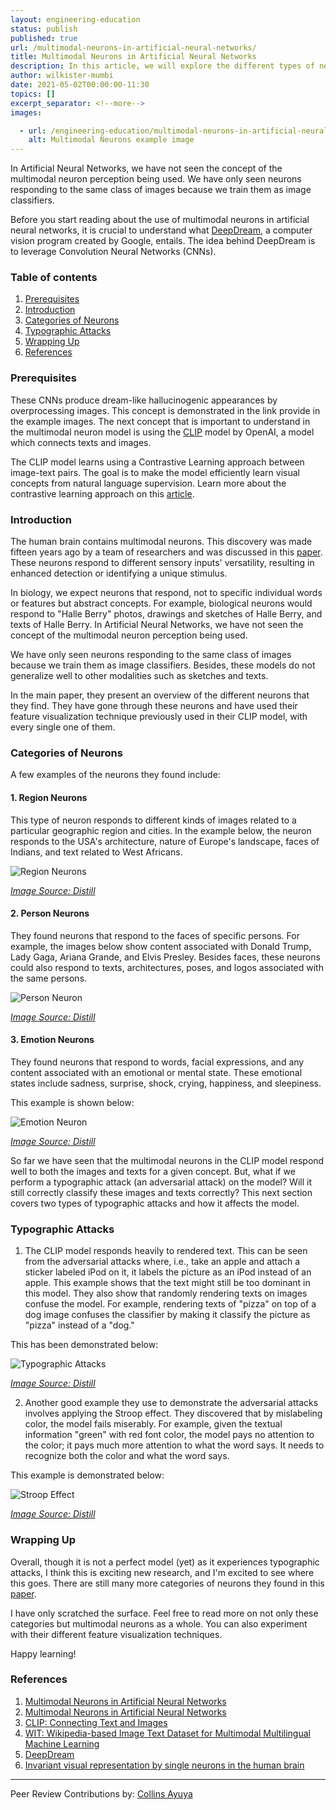 ```yaml
---
layout: engineering-education
status: publish
published: true
url: /multimodal-neurons-in-artificial-neural-networks/
title: Multimodal Neurons in Artificial Neural Networks
description: In this article, we will explore the different types of neurons in artificial neural networks. 
author: wilkister-mumbi
date: 2021-05-02T00:00:00-11:30
topics: []
excerpt_separator: <!--more-->
images:

  - url: /engineering-education/multimodal-neurons-in-artificial-neural-networks/hero.jpg
    alt: Multimodal Neurons example image
---
```

In Artificial Neural Networks, we have not seen the concept of the multimodal neuron perception being used. We have only seen neurons responding to the same class of images because we train them as image classifiers.
<!--more-->
Before you start reading about the use of multimodal neurons in artificial neural networks, it is crucial to understand what [DeepDream](https://en.wikipedia.org/wiki/DeepDream), a computer vision program created by Google, entails. The idea behind DeepDream is to leverage Convolution Neural Networks (CNNs).

### Table of contents
1. [Prerequisites](#prerequisites)
2. [Introduction](#introduction)
3. [Categories of Neurons](#categories-of-neurons)
4. [Typographic Attacks](#typographic-attacks)
5. [Wrapping Up](#wrapping-up)
6. [References](#references)

### Prerequisites
These CNNs produce dream-like hallucinogenic appearances by overprocessing images. This concept is demonstrated in the link provide in the example images. The next concept that is important to understand in the multimodal neuron model is using the [CLIP](https://openai.com/blog/clip/) model by OpenAI, a model which connects texts and images. 

The CLIP model learns using a Contrastive Learning approach between image-text pairs. The goal is to make the model efficiently learn visual concepts from natural language supervision. Learn more about the contrastive learning approach on this [article](/simclr-a-simple-framework-for-contrastive-learning-of-visual-representations/).

### Introduction
The human brain contains multimodal neurons. This discovery was made fifteen years ago by a team of researchers and was discussed in this [paper](https://www.nature.com/articles/nature03687). These neurons respond to different sensory inputs' versatility, resulting in enhanced detection or identifying a unique stimulus.    

In biology, we expect neurons that respond, not to specific individual words or features but abstract concepts. For example, biological neurons would respond to "Halle Berry" photos, drawings and sketches of Halle Berry, and texts of Halle Berry. In Artificial Neural Networks, we have not seen the concept of the multimodal neuron perception being used. 

We have only seen neurons responding to the same class of images because we train them as image classifiers. Besides, these models do not generalize well to other modalities such as sketches and texts.

In the main paper, they present an overview of the different neurons that they find. They have gone through these neurons and have used their feature visualization technique previously used in their CLIP model, with every single one of them. 

### Categories of Neurons
A few examples of the neurons they found include:

#### 1. Region Neurons
This type of neuron responds to different kinds of images related to a particular geographic region and cities. In the example below, the neuron responds to the USA's architecture, nature of Europe's landscape, faces of Indians, and text related to West Africans.

![Region Neurons](/engineering-education/multimodal-neurons-in-artificial-neural-networks/region-neuron.PNG)

*[Image Source: Distill](https://distill.pub/2021/multimodal-neurons/)*

#### 2. Person Neurons
They found neurons that respond to the faces of specific persons. For example, the images below show content associated with Donald Trump, Lady Gaga, Ariana Grande, and Elvis Presley. Besides faces, these neurons could also respond to texts, architectures, poses, and logos associated with the same persons. 

![Person Neuron](/engineering-education/multimodal-neurons-in-artificial-neural-networks/person-neuron.PNG)

*[Image Source: Distill](https://distill.pub/2021/multimodal-neurons/)*

#### 3. Emotion Neurons
They found neurons that respond to words, facial expressions, and any content associated with an emotional or mental state. These emotional states include sadness, surprise, shock, crying, happiness, and sleepiness. 

This example is shown below:

![Emotion Neuron](/engineering-education/multimodal-neurons-in-artificial-neural-networks/emotion-neuron.PNG)

*[Image Source: Distill](https://distill.pub/2021/multimodal-neurons/)*

So far we have seen that the multimodal neurons in the CLIP model respond well to both the images and texts for a given concept. But, what if we perform a typographic attack (an adversarial attack) on the model? Will it still correctly classify these images and texts correctly? This next section covers two types of typographic attacks and how it affects the model.

### Typographic Attacks
1. The CLIP model responds heavily to rendered text. This can be seen from the adversarial attacks where, i.e., take an apple and attach a sticker labeled iPod on it, it labels the picture as an iPod instead of an apple. This example shows that the text might still be too dominant in this model. They also show that randomly rendering texts on images confuse the model. For example, rendering texts of "pizza" on top of a dog image confuses the classifier by making it classify the picture as "pizza" instead of a "dog."

This has been demonstrated below: 

![Typographic Attacks](/engineering-education/multimodal-neurons-in-artificial-neural-networks/chihuahua-pizza.PNG)

*[Image Source: Distill](https://distill.pub/2021/multimodal-neurons/#emotion-neurons)*

2. Another good example they use to demonstrate the adversarial attacks involves applying the Stroop effect. They discovered that by mislabeling color, the model fails miserably. For example, given the textual information "green" with red font color, the model pays no attention to the color; it pays much more attention to what the word says. It needs to recognize both the color and what the word says. 

This example is demonstrated below:

![Stroop Effect](/engineering-education/multimodal-neurons-in-artificial-neural-networks/green-color.PNG)

*[Image Source: Distill](https://distill.pub/2021/multimodal-neurons/#emotion-neurons)*

### Wrapping Up
Overall, though it is not a perfect model (yet) as it experiences typographic attacks, I think this is exciting new research, and I'm excited to see where this goes. There are still many more categories of neurons they found in this [paper](https://openai.com/blog/multimodal-neurons/). 

I have only scratched the surface. Feel free to read more on not only these categories but multimodal neurons as a whole. You can also experiment with their different feature visualization techniques.

Happy learning!

### References
1. [Multimodal Neurons in Artificial Neural Networks](https://openai.com/blog/multimodal-neurons/)
2. [Multimodal Neurons in Artificial Neural Networks](https://distill.pub/2021/multimodal-neurons/)
3. [CLIP: Connecting Text and Images](https://openai.com/blog/clip/)
4. [WIT: Wikipedia-based Image Text Dataset for Multimodal Multilingual Machine Learning](https://arxiv.org/pdf/2103.01913.pdf)
5. [DeepDream](https://en.wikipedia.org/wiki/DeepDream)
6. [Invariant visual representation by single neurons in the human brain](https://www.nature.com/articles/nature03687)

---
Peer Review Contributions by: [Collins Ayuya](https://www.section.io/engineering-education/authors/collins-ayuya/)

